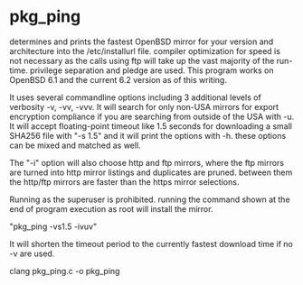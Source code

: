 # pkg_ping
determines and prints the fastest OpenBSD mirror for your version and architecture into the /etc/installurl file.
compiler optimization for speed is not necessary as the calls using ftp will take up the vast majority of the run-time.
privilege separation and pledge are used. This program works on OpenBSD 6.1 and the current 6.2 version as of this writing.

It uses several commandline options including 3 additional levels of verbosity -v, -vv, -vvv. It will search for only non-USA 
mirrors for export encryption compliance if you are searching from outside of the USA with -u. It will accept floating-point
timeout like 1.5 seconds for downloading a small SHA256 file with "-s 1.5" and it will print the options with -h. these options 
can be mixed and  matched as well.

The "-i" option will also choose http and ftp mirrors, where the ftp mirrors are turned into http mirror listings and duplicates
are pruned. between them the http/ftp mirrors are faster than the https mirror selections.

Running as the superuser is prohibited. running the command shown at the end of program execution as root will install the mirror.

"pkg_ping -vs1.5 -ivuv"


It will shorten the timeout period to the currently fastest download time if no -v are used.

clang pkg_ping.c -o pkg_ping
